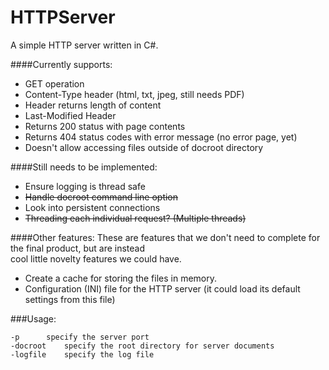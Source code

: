 HTTPServer
==========

A simple HTTP server written in C#.

####Currently supports:
- GET operation
- Content-Type header (html, txt, jpeg, still needs PDF)
- Header returns length of content
- Last-Modified Header
- Returns 200 status with page contents
- Returns 404 status codes with error message (no error page, yet)
- Doesn't allow accessing files outside of docroot directory

####Still needs to be implemented:
- Ensure logging is thread safe
- ~~Handle docroot command line option~~
- Look into persistent connections
- ~~Threading each individual request? (Multiple threads)~~

####Other features:
These are features that we don't need to complete for the final product, but are instead  
cool little novelty features we could have.  
- Create a cache for storing the files in memory.
- Configuration (INI) file for the HTTP server (it could load its default settings from this file)

###Usage:
```
-p		specify the server port
-docroot	specify the root directory for server documents
-logfile	specify the log file
```
